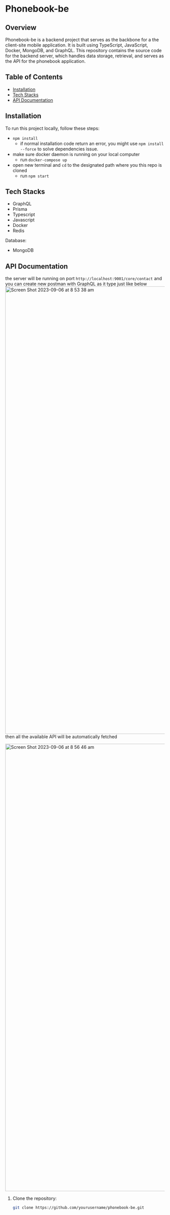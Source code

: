 # Phonebook-be

## Overview

Phonebook-be is a backend project that serves as the backbone for a the client-site mobile application. It is built using TypeScript, JavaScript, Docker, MongoDB, and GraphQL. This repository contains the source code for the backend server, which handles data storage, retrieval, and serves as the API for the phonebook application.

## Table of Contents

- [Installation](#installation)
- [Tech Stacks](#tech-stack)
- [API Documentation](#api-documentation)

## Installation

To run this project locally, follow these steps:
  - `npm install`
    - if normal installation code return an error, you might use `npm install --force` to solve dependencies issue.
  - make sure docker daemon is running on your local computer
    - run `docker-compose up`
  - open new terminal and `cd` to the designated path where you this repo is cloned
    - run `npm start`
   
## Tech Stacks
  - GraphQL
  - Prisma
  - Typescript
  - Javascript
  - Docker
  - Redis

  Database: 
  - MongoDB
   
## API Documentation
  the server will be running on port `http://localhost:9001/core/contact` and you can create new postman with GraphQL as it type just like below
  <img width="1413" alt="Screen Shot 2023-09-06 at 8 53 38 am" src="https://github.com/keyzafirstanto/phonebook-be/assets/82820858/6ab909dd-1f23-4ad5-b065-3c468dbc3279">
  then all the available API will be automatically fetched
  
  <img width="1413" alt="Screen Shot 2023-09-06 at 8 56 46 am" src="https://github.com/keyzafirstanto/phonebook-be/assets/82820858/61a9b324-512f-4c54-b918-8d203c6df29f">


1. Clone the repository:

   ```bash
   git clone https://github.com/yourusername/phonebook-be.git

